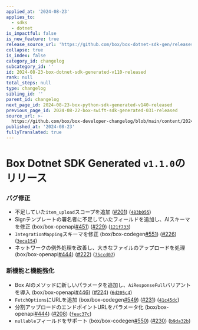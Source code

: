 ```yaml
---
applied_at: '2024-08-23'
applies_to:
  - sdks
  - dotnet
is_impactful: false
is_new_feature: true
release_source_url: 'https://github.com/box/box-dotnet-sdk-gen/releases/tag/v1.1.0'
collapse: true
is_index: false
category_id: changelog
subcategory_id: ''
id: 2024-08-23-box-dotnet-sdk-generated-v110-released
rank: null
total_steps: null
type: changelog
sibling_id: ''
parent_id: changelog
next_page_id: 2024-08-23-box-python-sdk-generated-v140-released
previous_page_id: 2024-08-22-box-swift-sdk-generated-031-released
source_url: >-
  https://github.com/box/box-developer-changelog/blob/main/content/2024/08-23-box-dotnet-sdk-generated-v110-released.md
published_at: '2024-08-23'
fullyTranslated: true
---
```

# Box Dotnet SDK Generated `v1.1.0`のリリース

### バグ修正

* 不足していた`item_upload`スコープを追加 ([#201][1]) ([`483b055`][2])
* Signテンプレートの署名者に不足していたフィールドを追加し、AIスキーマを修正 (box/box-openapi[#451][3]) ([#229][4]) ([`121f733`][5])
* `IntegrationMapping`スキーマを修正 (box/box-codegen[#551][6]) ([#226][7]) ([`3eca154`][8])
* ネットワークの例外処理を改善し、大きなファイルのアップロードを処理 (box/box-openapi[#444][9]) ([#222][10]) ([`75ccd07`][11])

### 新機能と機能強化

* Box AIのメソッドに新しいパラメータを追加し、`AiResponseFull`バリアントを導入 (box/box-openapi[#446][12]) ([#224][13]) ([`6d205c4`][14])
* `FetchOptions`にURLを追加 (box/box-codegen[#549][15]) ([#231][16]) ([`41c45dc`][17])
* 分割アップロードのエンドポイントURLをパラメータ化 (box/box-openapi[#444][9]) ([#208][18]) ([`feac37c`][19])
* `nullable`フィールドをサポート (box/box-codegen[#550][20]) ([#230][21]) ([`b9da32b`][22])

[1]: https://github.com/box/box-codegen/issues/201

[2]: https://github.com/box/box-codegen/commit/483b05586f8e45771e101d286fddebc564ff89bd

[3]: https://github.com/box/box-codegen/issues/451

[4]: https://github.com/box/box-codegen/issues/229

[5]: https://github.com/box/box-codegen/commit/121f733f52e945927125f4941206b1553202914d

[6]: https://github.com/box/box-codegen/issues/551

[7]: https://github.com/box/box-codegen/issues/226

[8]: https://github.com/box/box-codegen/commit/3eca15434b65bc0bb2421d36ec50691e7fe40e3b

[9]: https://github.com/box/box-codegen/issues/444

[10]: https://github.com/box/box-codegen/issues/222

[11]: https://github.com/box/box-codegen/commit/75ccd078e29015b865462ea1aaf0420d5e63d9cd

[12]: https://github.com/box/box-codegen/issues/446

[13]: https://github.com/box/box-codegen/issues/224

[14]: https://github.com/box/box-codegen/commit/6d205c4e28a657ad65ae704a7343a8670806f7f1

[15]: https://github.com/box/box-codegen/issues/549

[16]: https://github.com/box/box-codegen/issues/231

[17]: https://github.com/box/box-codegen/commit/41c45dcf6476b6cae7941c0952c375aa76ce42a1

[18]: https://github.com/box/box-codegen/issues/208

[19]: https://github.com/box/box-codegen/commit/feac37c34f99b5951731b605ef895f7f3b5de6dd

[20]: https://github.com/box/box-codegen/issues/550

[21]: https://github.com/box/box-codegen/issues/230

[22]: https://github.com/box/box-codegen/commit/b9da32b27f506618faa0119f725528555be14f60
